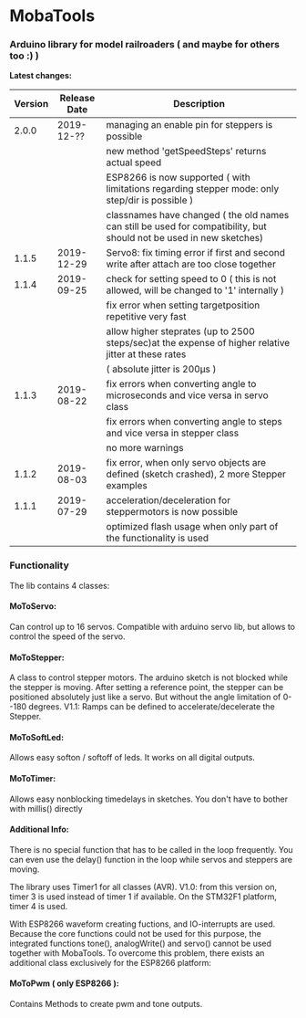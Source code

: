 MobaTools
=========
### Arduino library for model railroaders ( and maybe for others too :) )

**Latest changes:**

| Version |  Release Date  | Description
| ------- |  ------------  | -----------
| 2.0.0 | 2019-12-?? | managing an enable pin for steppers is possible
| | | new method 'getSpeedSteps' returns actual speed
| | | ESP8266 is now supported ( with limitations regarding stepper mode: only step/dir is possible )
| | | classnames have changed ( the old names can still be used for compatibility, but should not be used in new sketches)
| 1.1.5 | 2019-12-29 | Servo8: fix timing error if first and second write after attach are too close together
| 1.1.4 | 2019-09-25 | check for setting speed to 0 ( this is not allowed, will be changed to '1' internally )
| | | fix error when setting targetposition repetitive very fast
| | | allow higher steprates (up to 2500 steps/sec)at the expense of higher relative jitter at these rates
| | | ( absolute jitter is 200µs )
| 1.1.3 | 2019-08-22 | fix errors when converting angle to microseconds and vice versa in servo class
| | | fix errors when converting angle to steps and vice versa in stepper class
| | | no more warnings
| 1.1.2 | 2019-08-03 | fix error, when only servo objects are defined (sketch crashed), 2 more Stepper examples
| 1.1.1 | 2019-07-29 | acceleration/deceleration for steppermotors is now possible
| | | optimized flash usage when only part of the functionality is used

### Functionality

The lib contains 4 classes:

#### MoToServo: 
Can control up to 16 servos. Compatible with arduino servo lib, but allows to control 
the speed of the servo.

#### MoToStepper: 
A class to control stepper motors. The arduino sketch is not blocked while 
the stepper is moving. After setting a reference point, the stepper can be positioned 
absolutely just like a servo. But without the angle limitation of 0--180 degrees.
V1.1: Ramps can be defined to accelerate/decelerate the Stepper.

#### MoToSoftLed: 
Allows easy softon / softoff of leds. It works on all digital outputs.

#### MoToTimer: 
Allows easy nonblocking timedelays in sketches. You don't have to bother with millis() directly

#### Additional Info:
There is no special function that has to be called in the loop frequently. You can even use the delay() function in the loop while servos and steppers are moving.

The library uses Timer1 for all classes (AVR). V1.0: from this version on, timer 3 is used instead of timer 1 if available.
On the STM32F1 platform, timer 4 is used.

With ESP8266 waveform creating fuctions, and IO-interrupts are used. Because the core functions could not be used for this purpose, the integrated functions tone(), analogWrite() and servo() cannot be used together with MobaTools.
To overcome this problem, there exists an additional class exclusively for the ESP8266 platform:
#### MoToPwm ( only ESP8266 ):
Contains Methods to create pwm and tone outputs.


